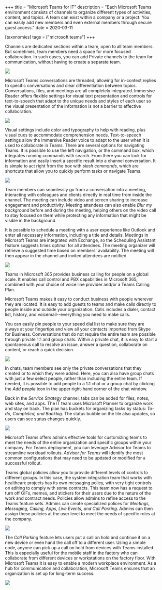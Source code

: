 +++
title = "Microsoft Teams for IT"
description = "Each Microsoft Teams environment consists of channels to organize different types of activities, content, and topics. A team can exist within a company or a project. You can easily add new members and even external members through secure guest access."
date = 2020-03-11

[taxonomies]
tags = ["microsoft teams"]
+++

Channels are dedicated sections within a team, open to all team members.
But sometimes, team members need a space for more focused collaboration.
In such cases, you can add Private channels to the team for
communication, without having to create a separate team.

![](https://o365hq.com/images/703.png)

Microsoft Teams conversations are threaded, allowing for in-context
replies to specific conversations and clear differentiation between
topics. Conversations, files, and meetings are all completely
integrated. Immersive Reader offers flexible settings for visual text
presentation and controls for text-to-speech that adapt to the unique
needs and styles of each user so the visual presentation of the
information is not a barrier to effective collaboration.

![](https://o365hq.com/images/705.png)

Visual settings include color and typography to help with reading, plus
visual cues to accommodate comprehension needs. Text-to-speech settings
allow the Immersive Reader voice to adapt to the user when it is used to
collaborate in Teams. There are several options for navigating Teams. It
is possible to use the left navigation, or the command box, which
integrates running commands with search. From there you can look for
information and easily insert a specific result into a channel
conversation. It is simple to act right from the box with *slash
commands*, which are shortcuts that allow you to quickly perform tasks
or navigate Teams.

![](https://o365hq.com/images/704.png)

Team members can seamlessly go from a conversation into a meeting,
interacting with colleagues and clients directly in real time from
inside the channel. The meeting can include video and screen sharing to
increase engagement and productivity. Meeting attendees can also enable
*Blur my background* before and during the meeting, helping others on
the video call to stay focused on them while protecting any information
that might be visible in the background.

It is possible to schedule a meeting with a user experience like
Outlook and enter all necessary information, including a title and
details. Meetings in Microsoft Teams are integrated with Exchange, so
the Scheduling Assistant feature suggests times optimal for all
attendees. The meeting organizer will retrieve a suggested time based on
members' availability. The meeting will then appear in the channel and
invited attendees are notified.

![](https://o365hq.com/images/706.png)

Teams in Microsoft 365 provides business calling for people on a global
scale. It enables call control and PBX capabilities in Microsoft
365, combined with your choice of voice line provider and/or a Teams
Calling Plan.

Microsoft Teams makes it easy to conduct business with people wherever
they are located. It is easy to add guests to teams and make calls directly
to people inside and outside your organization. Calls includes a dialer,
contact list, history, and voicemail--everything you need to make calls.

You can easily pin people to your speed dial list to make sure they are
always at your fingertips and view all your contacts imported from Skype
for Business. Conversations that do not require the entire team are
possible through private 1:1 and group chats. Within a private chat, it
is easy to start a spontaneous call to resolve an issue, answer a
question, collaborate on content, or reach a quick decision.

![](https://o365hq.com/images/707.png)

In chats, team members see only the private conversations that they
created or to which they were added. Here, you can also have group chats
with just a few select people, rather than including the entire team. If
needed, it is possible to add people to a 1:1 chat or a group chat by
clicking the *Add people* icon in the upper right-hand corner of the
chat window.

Back in the *Service Strategy* channel, tabs can be added for files,
notes, web sites, and apps. The IT team uses Microsoft Planner to
organize work and stay on track. The plan has buckets for organizing
tasks by status: *To-do, Completed, and Backlog*. The status bubble on
the tile also updates, so users can see status changes quickly.

![](https://o365hq.com/images/708.png)

Microsoft Teams offers admins effective tools for customizing teams to
meet the needs of the entire organization and specific groups within
your company. For Teams deployment, you can leverage Advisor for Teams
to streamline workload rollouts. *Advisor for Teams* will identify the
most common configurations that may need to be updated or modified for a
successful rollout.

Teams global policies allow you to provide different levels of controls
to different groups. In this case, the system integration team that
works with healthcare projects has its own messaging policy, with very
tight controls on editing to comply with some contracts. This team now
has a request to turn off GIFs, memes, and stickers for their
users due to the nature of the work and contract needs. Policies allow
admins to refine access to the Teams feature sets. Admins can create
specialized polices for *Meetings, Messaging, Calling, Apps, Live
Events, and Call Parking*. Admins can then assign these policies at the
user level to meet the needs of specific roles at the company.

![](https://o365hq.com/images/709.png)

The *Call Parking* feature lets users put a call on hold and continue it
on a new device or even hand the call off to a different user. Using a
simple code, anyone can pick up a call on hold from devices with Teams
installed. This is especially useful for the mobile staff in the factory
who can collaborate from different devices or workstations on the
factory floor. With Microsoft Teams it is easy to enable a modern
workplace environment. As a hub for communication and collaboration,
Microsoft Teams ensures that an organization is set up for long-term
success.

![](https://o365hq.com/images/710.png)

